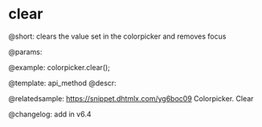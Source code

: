 clear
=============

@short: clears the value set in the colorpicker and removes focus


@params:




@example:
colorpicker.clear();


@template: api_method
@descr:


@relatedsample: https://snippet.dhtmlx.com/yg6boc09	Colorpicker. Clear


@changelog:
add in v6.4

